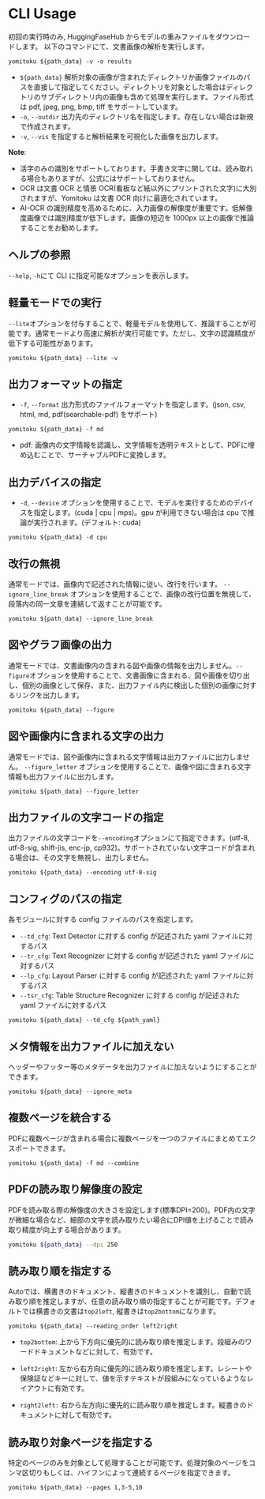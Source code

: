 # CLI Usage

初回の実行時のみ, HuggingFaseHub からモデルの重みファイルをダウンロードします。
以下のコマンドにて、文書画像の解析を実行します。

```
yomitoku ${path_data} -v -o results
```

- `${path_data}` 解析対象の画像が含まれたディレクトリか画像ファイルのパスを直接して指定してください。ディレクトリを対象とした場合はディレクトリのサブディレクトリ内の画像も含めて処理を実行します。ファイル形式は pdf, jpeg, png, bmp, tiff をサポートしています。
- `-o`, `--outdir` 出力先のディレクトリ名を指定します。存在しない場合は新規で作成されます。
- `-v`, `--vis` を指定すると解析結果を可視化した画像を出力します。

**Note**:

- 活字のみの識別をサポートしております。手書き文字に関しては、読み取れる場合もありますが、公式にはサポートしておりません。
- OCR は文書 OCR と情景 OCR(看板など紙以外にプリントされた文字)に大別されますが、Yomitoku は文書 OCR 向けに最適化されています。
- AI-OCR の識別精度を高めるために、入力画像の解像度が重要です。低解像度画像では識別精度が低下します。画像の短辺を 1000px 以上の画像で推論することをお勧めします。

## ヘルプの参照

`--help`, `-h`にて CLI に指定可能なオプションを表示します。

## 軽量モードでの実行

`--lite`オプションを付与することで、軽量モデルを使用して、推論することが可能です。通常モードより高速に解析が実行可能です。ただし、文字の認識精度が低下する可能性があります。

```
yomitoku ${path_data} --lite -v
```

## 出力フォーマットの指定

- `-f`, `--format` 出力形式のファイルフォーマットを指定します。(json, csv, html, md, pdf(searchable-pdf) をサポート)

```
yomitoku ${path_data} -f md
```

- pdf: 画像内の文字情報を認識し、文字情報を透明テキストとして、PDFに埋め込むことで、サーチャブルPDFに変換します。

## 出力デバイスの指定

- `-d`, `--device` オプションを使用することで、モデルを実行するためのデバイスを指定します。(cuda | cpu | mps)。gpu が利用できない場合は cpu で推論が実行されます。(デフォルト: cuda)

```
yomitoku ${path_data} -d cpu
```

## 改行の無視

通常モードでは、画像内で記述された情報に従い、改行を行います。 `--ignore_line_break` オプションを使用することで、画像の改行位置を無視して、段落内の同一文章を連結して返すことが可能です。

```
yomitoku ${path_data} --ignore_line_break
```

## 図やグラフ画像の出力

通常モードでは、文書画像内の含まれる図や画像の情報を出力しません。`--figure`オプションを使用することで、文書画像に含まれる、図や画像を切り出し、個別の画像として保存、また、出力ファイル内に検出した個別の画像に対するリンクを出力します。

```
yomitoku ${path_data} --figure
```

## 図や画像内に含まれる文字の出力

通常モードでは、図や画像内に含まれる文字情報は出力ファイルに出力しません。 `--figure_letter` オプションを使用することで、画像や図に含まれる文字情報も出力ファイルに出力します。

```
yomitoku ${path_data} --figure_letter
```

## 出力ファイルの文字コードの指定

出力ファイルの文字コードを`--encoding`オプションにて指定できます。(utf-8, utf-8-sig, shift-jis, enc-jp, cp932)。サポートされていない文字コードが含まれる場合は、その文字を無視し、出力しません。

```
yomitoku ${path_data} --encoding utf-8-sig
```

## コンフィグのパスの指定

各モジュールに対する config ファイルのパスを指定します。

- `--td_cfg`: Text Detector に対する config が記述された yaml ファイルに対するパス
- `--tr_cfg`: Text Recognizer に対する config が記述された yaml ファイルに対するパス
- `--lp_cfg`: Layout Parser に対する config が記述された yaml ファイルに対するパス
- `--tsr_cfg`: Table Structure Recognizer に対する config が記述された yaml ファイルに対するパス

```
yomitoku ${path_data} --td_cfg ${path_yaml}
```

## メタ情報を出力ファイルに加えない

ヘッダーやフッター等のメタデータを出力ファイルに加えないようにすることができます。

```
yomitoku ${path_data} --ignore_meta
```

## 複数ページを統合する

PDFに複数ページが含まれる場合に複数ページを一つのファイルにまとめてエクスポートできます。

```
yomitoku ${path_data} -f md --combine
```


## PDFの読み取り解像度の設定

PDFを読み取る際の解像度の大きさを設定します(標準DPI=200)。PDF内の文字が微細な場合など、細部の文字を読み取りたい場合にDPI値を上げることで読み取り精度が向上する場合があります。

```bash
yomitoku ${path_data} --dpi 250
```


## 読み取り順を指定する
Autoでは、横書きのドキュメント、縦書きのドキュメントを識別し、自動で読み取り順を推定しますが、任意の読み取り順の指定することが可能です。デフォルトでは横書きの文書は`top2left`, 縦書きは`top2bottom`になります。

```
yomitoku ${path_data} --reading_order left2right
```

- `top2bottom`: 上から下方向に優先的に読み取り順を推定します。段組みのワードドキュメントなどに対して、有効です。

- `left2right`: 左から右方向に優先的に読み取り順を推定します。レシートや保険証などキーに対して、値を示すテキストが段組みになっているようなレイアウトに有効です。

- `right2left:` 右から左方向に優先的に読み取り順を推定します。縦書きのドキュメントに対して有効です。

## 読み取り対象ページを指定する
特定のページのみを対象として処理することが可能です。処理対象のページをコンマ区切りもしくは、ハイフンによって連続するページを指定できます。

```
yomitoku ${path_data} --pages 1,3-5,10
```